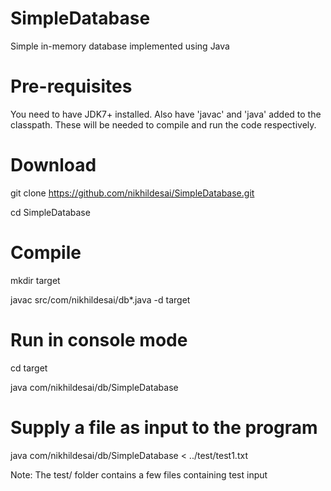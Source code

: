 # SimpleDatabase
Simple in-memory database implemented using Java

# Pre-requisites

You need to have JDK7+ installed. Also have 'javac' and 'java' added to the classpath. These will be needed to compile and run the code respectively.

# Download

git clone https://github.com/nikhildesai/SimpleDatabase.git

cd SimpleDatabase


# Compile

mkdir target

javac src/com/nikhildesai/db*.java -d target


# Run in console mode

cd target

java com/nikhildesai/db/SimpleDatabase


# Supply a file as input to the program

java com/nikhildesai/db/SimpleDatabase < ../test/test1.txt


Note: The test/ folder contains a few files containing test input

